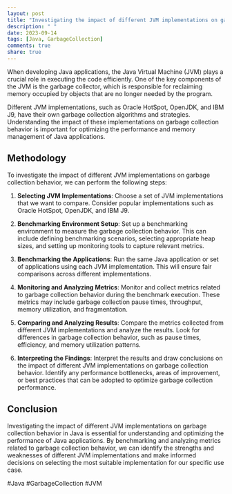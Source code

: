 ```yaml
---
layout: post
title: "Investigating the impact of different JVM implementations on garbage collection behavior in Java"
description: " "
date: 2023-09-14
tags: [Java, GarbageCollection]
comments: true
share: true
---
```


When developing Java applications, the Java Virtual Machine (JVM) plays a crucial role in executing the code efficiently. One of the key components of the JVM is the garbage collector, which is responsible for reclaiming memory occupied by objects that are no longer needed by the program.

Different JVM implementations, such as Oracle HotSpot, OpenJDK, and IBM J9, have their own garbage collection algorithms and strategies. Understanding the impact of these implementations on garbage collection behavior is important for optimizing the performance and memory management of Java applications.

## Methodology

To investigate the impact of different JVM implementations on garbage collection behavior, we can perform the following steps:

1. **Selecting JVM Implementations**:
   Choose a set of JVM implementations that we want to compare. Consider popular implementations such as Oracle HotSpot, OpenJDK, and IBM J9.

2. **Benchmarking Environment Setup**:
   Set up a benchmarking environment to measure the garbage collection behavior. This can include defining benchmarking scenarios, selecting appropriate heap sizes, and setting up monitoring tools to capture relevant metrics.

3. **Benchmarking the Applications**:
   Run the same Java application or set of applications using each JVM implementation. This will ensure fair comparisons across different implementations.

4. **Monitoring and Analyzing Metrics**:
   Monitor and collect metrics related to garbage collection behavior during the benchmark execution. These metrics may include garbage collection pause times, throughput, memory utilization, and fragmentation.

5. **Comparing and Analyzing Results**:
   Compare the metrics collected from different JVM implementations and analyze the results. Look for differences in garbage collection behavior, such as pause times, efficiency, and memory utilization patterns.

6. **Interpreting the Findings**:
   Interpret the results and draw conclusions on the impact of different JVM implementations on garbage collection behavior. Identify any performance bottlenecks, areas of improvement, or best practices that can be adopted to optimize garbage collection performance.

## Conclusion

Investigating the impact of different JVM implementations on garbage collection behavior in Java is essential for understanding and optimizing the performance of Java applications. By benchmarking and analyzing metrics related to garbage collection behavior, we can identify the strengths and weaknesses of different JVM implementations and make informed decisions on selecting the most suitable implementation for our specific use case.

#Java #GarbageCollection #JVM
